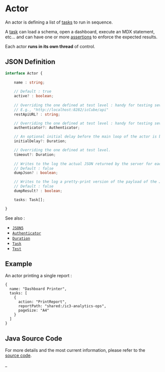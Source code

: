 # Actor

An actor is defining a list of [tasks](./Tasks.md) to run in sequence.

A [task](./Task.md) can load a schema, open a dashboard, execute an MDX statement, etc... and can have one or more
[assertions](./Assertion.md) to enforce the expected results.

Each actor **runs in its own thread** of control.

## JSON Definition

```typescript
interface Actor {
    
    name : string;
    
    // Default : true
    active? : boolean;
    
    // Overriding the one defined at test level : handy for testing several remote (scaling-up) containers.
    // E.g., "http://localhost:8282/icCube/api"
    restApiURL? : string;

    // Overriding the one defined at test level : handy for testing several security profiles.
    authenticator?: Authenticator;

    // An optional initial delay before the main loop of the actor is being started.
    initialDelay?: Duration;

    // Overriding the one defined at test level.
    timeout?: Duration;
    
    // Writes to the log the actual JSON returned by the server for each REST API request.
    // Default : false
    dumpJson? : boolean;

    // Writes to the log a pretty-print version of the payload of the JSON replies.
    // Default : false
    dumpResult? : boolean;

    tasks: Task[];

}
```

See also :

- [`JSON5`](./JSON5.md)
- [`Authenticator`](./Authenticator.md)
- [`Duration`](./Duration.md)
- [`Task`](./Task.md)
- [`Test`](./Test.md)

## Example

An actor printing a single report :

```json5
{
  name: "Dashboard Printer",
  tasks: [
    {
      action: "PrintReport",
      reportPath: "shared:/ic3-analytics-ops",
      pageSize: "A4"
    }
  ]
}
```

## Java Source Code

For more details and the most current information, please refer to
the [source code](../../../src/main/java/ic3/analyticsops/test/AOActor.java).

_